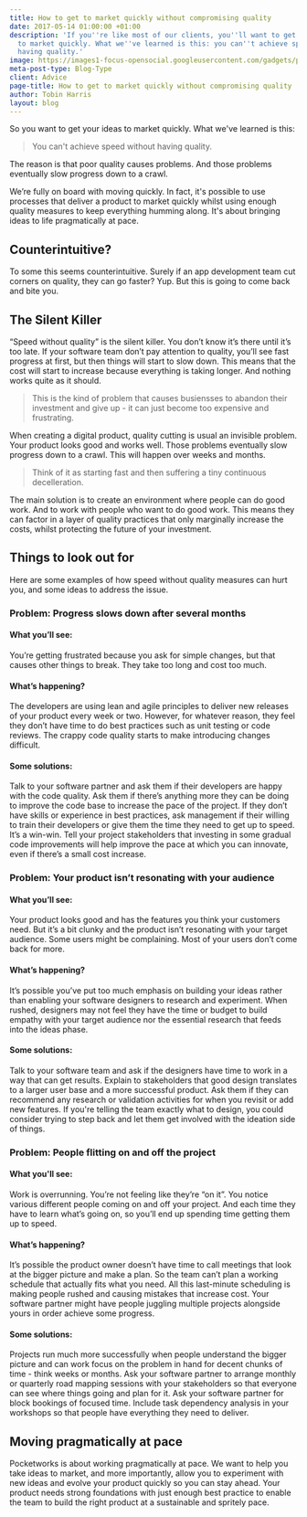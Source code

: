 ```yaml
---
title: How to get to market quickly without compromising quality
date: 2017-05-14 01:00:00 +01:00
description: 'If you''re like most of our clients, you''ll want to get your ideas
  to market quickly. What we''ve learned is this: you can''t achieve speed without
  having quality.'
image: https://images1-focus-opensocial.googleusercontent.com/gadgets/proxy?container=focus&resize_w=1024&refresh=2592000&url=https://cdn1.tekrevue.com/wp-content/uploads/2015/01/speedometer-blazing-fast.jpg
meta-post-type: Blog-Type
client: Advice
page-title: How to get to market quickly without compromising quality
author: Tobin Harris
layout: blog
---
```


So you want to get your ideas to market quickly. What we've learned is this: 

> You can't achieve speed without having quality. 

<!--more-->

The reason is that poor quality causes problems. And those problems eventually slow progress down to a crawl.

We’re fully on board with moving quickly. In fact, it's possible to use processes that deliver a product to market quickly whilst using enough quality measures to keep everything humming along. It's about bringing ideas to life pragmatically at pace.


## Counterintuitive?

To some this seems counterintuitive. Surely if an app development team cut corners on quality, they can go faster? Yup. But this is going to come back and bite you.

## The Silent Killer

“Speed without quality” is the silent killer. You don’t know it’s there until it’s too late. If your software team don’t pay attention to quality, you’ll see fast progress at first, but then things will start to slow down. This means that the cost will start to increase because everything is taking longer. And nothing works quite as it should. 

> This is the kind of problem that causes busiensses to abandon their investment and give up - it can just become too expensive and frustrating.

When creating a digital product, quality cutting is usual an invisible problem. Your product looks good and works well. Those problems eventually slow progress down to a crawl. This will happen over weeks and months. 

> Think of it as starting fast and then suffering a tiny continuous decelleration.

The main solution is to create an environment where people can do good work. And to work with people who want to do good work. This means they can factor in a layer of quality practices that only marginally increase the costs, whilst protecting the future of your investment.

## Things to look out for

Here are some examples of how speed without quality measures can hurt you, and some ideas to address the issue.

### Problem: Progress slows down after several months

#### What you’ll see:

You’re getting frustrated because you ask for simple changes, but that causes other things to break. They take too long and cost too much.

#### What’s happening?
The developers are using lean and agile principles to deliver new releases of your product every week or two. However, for whatever reason, they feel they don’t have time to do best practices such as unit testing or code reviews. The crappy code quality starts to make introducing changes difficult. 

#### Some solutions:

Talk to your software partner and ask them if their developers are happy with the code quality. Ask them if there’s anything more they can be doing to improve the code base to increase the pace of the project. If they don’t have skills or experience in best practices, ask management if their willing to train their developers or give them the time they need to get up to speed. It’s a win-win. Tell your project stakeholders that investing in some gradual code improvements will help improve the pace at which you can innovate, even if there’s a small cost increase.

### Problem: Your product isn’t resonating with your audience

#### What you’ll see:

Your product looks good and has the features you think your customers need. But it’s a bit clunky and the product isn’t resonating with your target audience. Some users might be complaining. Most of your users don’t come back for more.

#### What’s happening?

It’s possible you’ve put too much emphasis on building your ideas rather than enabling your software designers to research and experiment. When rushed, designers may not feel they have the time or budget to build empathy with your target audience nor the essential research that feeds into the ideas phase.

#### Some solutions:

Talk to your software team and ask if the designers have time to work in a way that can get results. Explain to stakeholders that good design translates to a larger user base and a more successful product. Ask them if they can recommend any research or validation activities for when you revisit or add new features. If you're telling the team exactly what to design, you could consider trying to step back and let them get involved with the ideation side of things.

### Problem: People flitting on and off the project


#### What you'll see:

Work is overrunning. You’re not feeling like they’re “on it”. You notice various different people coming on and off your project. And each time they have to learn what’s going on, so you’ll end up spending time getting them up to speed. 

#### What’s happening?

It’s possible the product owner doesn’t have time to call meetings that look at the bigger picture and make a plan. So the team can’t plan a working schedule that actually fits what you need. All this last-minute scheduling is making people rushed and causing mistakes that increase cost. Your software partner might have people juggling multiple projects alongside yours in order achieve some progress.

#### Some solutions:

Projects run much more successfully when people understand the bigger picture and can work focus on the problem in hand for decent chunks of time - think weeks or months. Ask your software partner to arrange monthly or quarterly road mapping sessions with your stakeholders so that everyone can see where things going and plan for it. Ask your software partner for block bookings of focused time. Include task dependency analysis in your workshops so that people have everything they need to deliver. 

## Moving pragmatically at pace

Pocketworks is about working pragmatically at pace. We want to help you take ideas to market, and more importantly, allow you to experiment with new ideas and evolve your product quickly so you can stay ahead. Your product needs strong foundations with just enough best practice to enable the team to build the right product at a sustainable and spritely pace.
